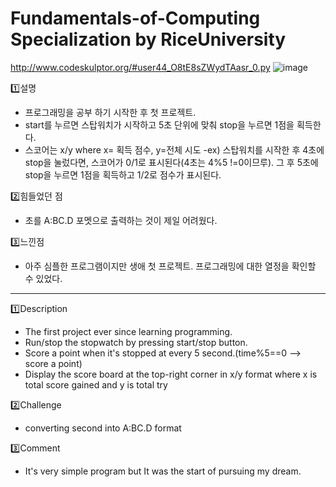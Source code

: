 # Fundamentals-of-Computing Specialization by RiceUniversity
http://www.codeskulptor.org/#user44_O8tE8sZWydTAasr_0.py
![image](https://user-images.githubusercontent.com/35569652/47545685-89e1dc80-d928-11e8-9ad3-b3775dddfb91.png)

1️⃣설명
- 프로그래밍을 공부 하기 시작한 후 첫 프로젝트.
- start를 누르면 스탑워치가 시작하고 5초 단위에 맞춰 stop을 누르면 1점을 획득한다.
- 스코어는 x/y where x= 획득 점수, y=전체 시도
  -ex) 스탑워치를 시작한 후 4초에 stop을 눌렀다면, 스코어가 0/1로 표시된다(4초는 4%5 !=0이므루). 그 후 5초에 stop을 누르면 1점을 획득하고 1/2로 점수가 표시된다.  

2️⃣힘들었던 점
- 초를 A:BC.D 포멧으로 출력하는 것이 제일 어려웠다.

3️⃣느낀점
- 아주 심플한 프로그램이지만 생애 첫 프로젝트. 프로그래밍에 대한 열정을 확인할 수 있었다.

---

1️⃣Description
- The first project ever since learning programming.
- Run/stop the stopwatch by pressing start/stop button.
- Score a point when it's stopped at every 5 second.(time%5==0 --> score a point)
- Display the score board at the top-right corner in x/y format where x is total score gained and y is total try

2️⃣Challenge
- converting second into A:BC.D format

3️⃣Comment
- It's very simple program but It was the start of pursuing my dream.
